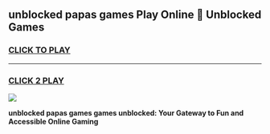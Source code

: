 
## unblocked papas games Play Online 👋 Unblocked Games
<h3>
<a href="https://premium.freeplayer.one?title=unblocked_papas_games&ref=19F">CLICK TO PLAY</a></h3>
<hr>

<h3>
<a href="https://premium.freeplayer.one?title=unblocked_papas_games&ref=19F">CLICK 2 PLAY</a>
  
</h3>

<a href="https://premium.freeplayer.one?title=unblocked_papas_games&ref=19F"><img src="https://clearcache.store/games.png"></a>


**unblocked papas games games unblocked: Your Gateway to Fun and Accessible Online Gaming**
